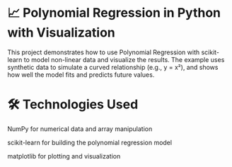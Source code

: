 # 📈 Polynomial Regression in Python with Visualization
This project demonstrates how to use Polynomial Regression with scikit-learn to model non-linear data and visualize the results. The example uses synthetic data to simulate a curved relationship (e.g., y = x²), and shows how well the model fits and predicts future values.

# 🛠️ Technologies Used
NumPy for numerical data and array manipulation

scikit-learn for building the polynomial regression model

matplotlib for plotting and visualization

